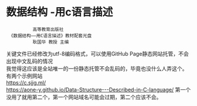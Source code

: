# 数据结构 -用c语言描述
              高等教育出版社 
     《数据结构——用C语言描述》教材配套光盘   
              耿国华 教授 主编     

     
  
关键文件已经修改为utf-8编码格式，可以使用GitHub Page静态网站托管，不会出现中文乱码的情况  
我觉得这应该是全站唯一的一份静态托管不会乱码的，毕竟也没什么人弄这个。  
有两个示例网站  
https://c.sjjg.ml/   
https://aone-y.github.io/Data-Structure---Described-in-C-language/ 
第一个没用了就用第二个，第一个网站域名可能会过期，第二个应该不会。
